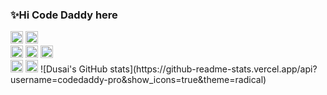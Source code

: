 ### ✨Hi Code Daddy here

<!--
**codedaddy-pro/codedaddy-pro** is a ✨ _special_ ✨ repository because its `README.md` (this file) appears on your GitHub profile.

Here are some ideas to get you started:

- 🔭 I’m currently working on ...
- 🌱 I’m currently learning ...
- 👯 I’m looking to collaborate on ...
- 🤔 I’m looking for help with ...
- 💬 Ask me about ...
- 📫 How to reach me: ...
- 😄 Pronouns: ...
- ⚡ Fun fact: ...
-->

<img src="https://img.shields.io/badge/license-MIT-blue" height="20" alt="license-MIT-blue">
<img src="https://img.shields.io/badge/language-python-blue" height="20" alt="language-python">
<br>
<img src="https://img.shields.io/badge/CentOS-7.x-informational" height="20" alt="CentOS-7.x">
<img src="https://img.shields.io/badge/Ubuntu->=18.04-orange" height="20" alt="Ubuntu->=18.04-orange">
<img src="https://img.shields.io/badge/python->=3.8.x-blue" height="20" alt="python->=3.8.x-blue"><br>
<img src="https://img.shields.io/badge/mosquitto->=1.6.10-brightgreen" height="20" alt="mosquitto->=1.6.10-brightgreen"> <img src="https://img.shields.io/badge/paho--mqtt->=1.6.1-brightgreen" height="20" alt="paho--mqtt->=1.6.1-brightgreen">
![Dusai's GitHub stats](https://github-readme-stats.vercel.app/api?username=codedaddy-pro&show_icons=true&theme=radical)
<!--START_SECTION:waka-->
<!--END_SECTION:waka-->
